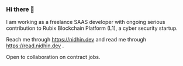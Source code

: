 ### Hi there 👋

I am working as a freelance SAAS developer with ongoing serious contribution to Rubix Blockchain Platform (L1), a cyber security startup. 

Reach me through https://nidhin.dev and read me through https://read.nidhin.dev . 

Open to collaboration on contract jobs.
<!--
**nidhinmahesh/nidhinmahesh** is a ✨ _special_ ✨ repository because its `README.md` (this file) appears on your GitHub profile.

Here are some ideas to get you started:

- 🔭 I’m currently working on ...
- 🌱 I’m currently learning ...
- 👯 I’m looking to collaborate on ...
- 🤔 I’m looking for help with ...
- 💬 Ask me about ...
- 📫 How to reach me: ...
- 😄 Pronouns: ...
- ⚡ Fun fact: ...
-->
